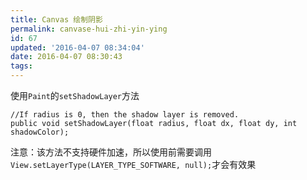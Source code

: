 ```yaml
---
title: Canvas 绘制阴影
permalink: canvase-hui-zhi-yin-ying
id: 67
updated: '2016-04-07 08:34:04'
date: 2016-04-07 08:30:43
tags:
---
```




使用`Paint`的`setShadowLayer`方法

```
//If radius is 0, then the shadow layer is removed.
public void setShadowLayer(float radius, float dx, float dy, int shadowColor);
```

注意：该方法不支持硬件加速，所以使用前需要调用`View.setLayerType(LAYER_TYPE_SOFTWARE, null);`才会有效果